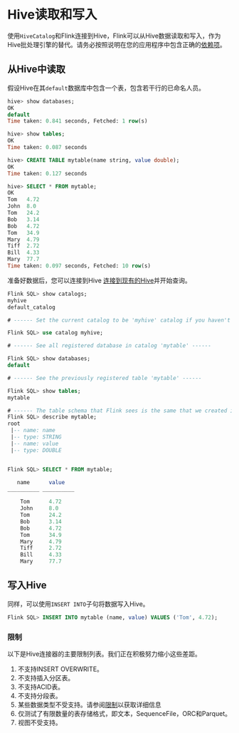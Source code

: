 # Hive读取和写入

使用`HiveCatalog`和Flink连接到Hive，Flink可以从Hive数据读取和写入，作为Hive批处理引擎的替代。请务必按照说明在您的应用程序中包含正确的[依赖项](https://ci.apache.org/projects/flink/flink-docs-release-1.9/dev/table/hive/#depedencies)。

## 从Hive中读取

假设Hive在其`default`数据库中包含一个表，包含若干行的已命名人员。

```sql
hive> show databases;
OK
default
Time taken: 0.841 seconds, Fetched: 1 row(s)

hive> show tables;
OK
Time taken: 0.087 seconds

hive> CREATE TABLE mytable(name string, value double);
OK
Time taken: 0.127 seconds

hive> SELECT * FROM mytable;
OK
Tom   4.72
John  8.0
Tom   24.2
Bob   3.14
Bob   4.72
Tom   34.9
Mary  4.79
Tiff  2.72
Bill  4.33
Mary  77.7
Time taken: 0.097 seconds, Fetched: 10 row(s)
```

准备好数据后，您可以连接到Hive [连接到现有的Hive](https://ci.apache.org/projects/flink/flink-docs-release-1.9/dev/table/hive/#connecting-to-hive)并开始查询。

```sql
Flink SQL> show catalogs;
myhive
default_catalog

# ------ Set the current catalog to be 'myhive' catalog if you haven't set it in the yaml file ------

Flink SQL> use catalog myhive;

# ------ See all registered database in catalog 'mytable' ------

Flink SQL> show databases;
default

# ------ See the previously registered table 'mytable' ------

Flink SQL> show tables;
mytable

# ------ The table schema that Flink sees is the same that we created in Hive, two columns - name as string and value as double ------ 
Flink SQL> describe mytable;
root
 |-- name: name
 |-- type: STRING
 |-- name: value
 |-- type: DOUBLE


Flink SQL> SELECT * FROM mytable;

   name      value
__________ __________

    Tom      4.72
    John     8.0
    Tom      24.2
    Bob      3.14
    Bob      4.72
    Tom      34.9
    Mary     4.79
    Tiff     2.72
    Bill     4.33
    Mary     77.7
```

## 写入Hive

同样，可以使用`INSERT INTO`子句将数据写入Hive。

```sql
Flink SQL> INSERT INTO mytable (name, value) VALUES ('Tom', 4.72);
```

### 限制

以下是Hive连接器的主要限制列表。我们正在积极努力缩小这些差距。

1. 不支持INSERT OVERWRITE。
2. 不支持插入分区表。
3. 不支持ACID表。
4. 不支持分段表。
5. 某些数据类型不受支持。请参阅[限制](https://ci.apache.org/projects/flink/flink-docs-release-1.9/dev/table/hive/#limitations)以获取详细信息
6. 仅测试了有限数量的表存储格式，即文本，SequenceFile，ORC和Parquet。
7. 视图不受支持。

